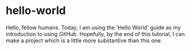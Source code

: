 # hello-world
Hello, fellow humans. Today, I am using the 'Hello World' guide as my introduction to using GitHub. Hopefully, by the end of this tutorial, I can make a project which is a little more substantive than this one.

